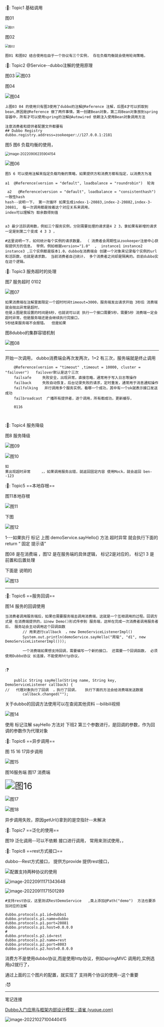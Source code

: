 ::flags::  Topic1  基础调用

图01

<img src="D:/音乐图片/typora图片/image-20220906232437058.png" alt="图01" style="zoom: 67%;" />

图02

<img src="D:/音乐图片/typora图片/image-20220906232513857.png" alt="图02" style="zoom:67%;" />

```
图01 和图02 结合使用在由于一个协议有三个实例， 存在负载均衡就会使用轮询策略，
```



::flags::  Topic2   @Service--dubbo注解的使用原理

图03 ![图03](D:/音乐图片/typora图片/image-20220906233309175.png)

图04

![图04](D:/音乐图片/typora图片/image-20220906233332987.png)

```
上图03 04 的使用只有图3使用了dubbo的注解@Reference 注解，后图4才可以抓取到bean,原因是@Reference 做了两件事情，第一创建Bean对象，第二将Bean对象放到spring容器中，所有才可以使用spring的注解@Autowired 依赖注入使用Bean对象调用方法
```

```
注意消费者和提供者配置文件都要有 
## Dubbo Registry
dubbo.registry.address=zookeeper://127.0.0.1:2181
```



图5   图6 负载均衡的使用，

<img src="D:/音乐图片/typora图片/image-20220906235904154.png" alt="image-20220906235904154" style="zoom:80%;" />

![图06](D:/音乐图片/typora图片/image-20220906235915810.png)



```
图5 6 可以使用注解来指定负载均衡的策略，如果提供方和消费方都有指定，以消费方为准

a1  @Reference(version = "default", loadbalance = "roundrobin")  轮询

 a2   @Reference(version = "default", loadbalance = "consistenthash") 一致性hash
hash--说明一下， 第一次循环 如果生成index-1-20883,index-2-20882,index-3-20881,  每一次调用都是按着这个对应关系来调用，
index可以理解为 取余数得到值


a3 最少活跃调用数，例如三个服务实例，分别需要处理的请求是4 2 3，拿如果有新增的请求一定是到第二个变成 4 3 3 ，

#这里说明一下，如何统计每个实例的请求数量， （ 消费者会周期性从zookeeper注册中心获取提供方的信息。 举例，例如根据version="1.0"  ,  instance1 instance2 instance3 ,三个实例都是版本1.0，dubbo在消费端会 创建一个对象来记录每个实例的url和活跃数，也就是请求数， 当前消费者自己统计， 多个消费者之间却是隔离的。目前dubbo实在这个逻辑。
```



::flags::  Topic3  服务超时的处理

图7 服务超时   0102

![图07](D:/音乐图片/typora图片/image-20220907192906258.png)

```
如果消费端在注解里面限定一个超时时间timeout=3000，服务端发出请求开始 3秒后 消费端就会抛出异常是超时，
但是上图是我设置的时间是6秒，也就说可以说 执行一个接口需要5秒，需要5秒 消费端一定会超时异常，但是服务端还是会继续执行完接口，
5秒结束服务端不会报错。  但是如果
```



图8dubbo的集群容错机制

![图08](D:/音乐图片/typora图片/image-20220907202131300.png)

----

开始一次调用， dubbo消费端会再次发两次，1+2 有三次，服务端就是终止调用

```
    @Reference(version = "timeout" ,timeout = 10000, cluster = "failover")   failover默认是这个三次
    failsafe     失败安全，出现异常，直接忽略，通常用于写入日志等操作
    failback     失败自动恢复，后台记录失败的请求，定时重发，通常用于消息通知操作
    failfolking   并行调用多个服务实例，看哪一个成功，其中有一个ok就表示接口发送成功
    failbroadcast  广播所有提供者，逐个调用，所有都成功，更新缓存，
    
    0116
    
    
```

::flags::  Topic4   服务降级

  图8 服务降级



![图09](D:/音乐图片/typora图片/image-20220907225657861.png)

![图10](D:/音乐图片/typora图片/image-20220907224846144.png)

```
如
果出现超时异常     ，，如果调用服务出错，就返回固定内容 使用Mock，就会返回 ben--123
```



::flags::  Topic5    ==本地存根==



图11本地存根

![图11](D:/音乐图片/typora图片/image-20220907224038816.png)



下图     

![图12](D:/音乐图片/typora图片/image-20220907225611310.png)

 1---如果执行 标记 上图 demoService.sayHello()  方法  超时异常  就会执行下面的     return   “ 固定 提示语”

图08  是在消费端 ，图12 是在服务端的具体逻辑，  标记2是对应的，  标记1  3 是 前置和后置处理







下面是  说明的 

![图13](D:/音乐图片/typora图片/image-20220907223913109.png)



---

::flags::  Topic6  ==服务回调==



图14 服务的回调使用

```
当消费者调用服务端后，如果也需要服务端去调用消费端，这就是一个互相调用的过程。回调方式是 在消费端提供的，以new Demo()形式传参到 服务端，这样在完成一次消费者调用服务者后， 服务站会主动调用这个回调函数
        // 用来进行callback  ，new DemoServiceListenerImpl()
        System.out.println(demoService.sayHello("周瑜", "d1", new DemoServiceListenerImpl())); 
        
        一个消费端如果想支持回调，需要编写一个新的接口， 还需要一个回调函数， 必须使用Dubbo协议 长连接，不能使用http协议，
        
```



::question:



```
    public String sayHello(String name, String key, DemoServiceListener callback) {
//   代理对象执行了回调  ，执行了回调，   执行下面的方法会给消费端发送数据
        callback.changed("");
```

   关于dubbo的回调方法使用可以在查阅其他资料 --bilibili视频



![图14](D:/音乐图片/typora图片/image-20220908202812735.png)

  使用 标记注解 sayHello 方法对 下班2 第三个参数进行，是回调的参数，作为回调的参数作为代理对象 



::flags::  Topic6  ==异步调用==

图 15  16 17异步调用

![图15](D:/音乐图片/typora图片/image-20220909002614791.png)

图16服务端  图17 消费端

<img src="D:/音乐图片/typora图片/image-20220909002724468.png" alt="图16" style="zoom:200%;" />

![图17](D:/音乐图片/typora图片/image-20220909002741102.png)



![图18](D:/音乐图片/typora图片/image-20220911103559882.png)



异步调用失败，原因getUrl()拿到的是空指针--未解决

::flags::  Topic7   ==泛化的使用==

图19 泛化调用--可以不依赖 接口进行调用， 常用来测试使用，，



::flags::  Topic8  ==rest方式接口==



dubbo--Rest方式接口， 提供方provide 提供rest接口，

![配置支持两种协议的使用](D:/音乐图片/typora图片/image-20220911170939099.png)

![image-20220911171343648](D:/音乐图片/typora图片/image-20220911171343648.png)

![image-20220911171501289](D:/音乐图片/typora图片/image-20220911171501289.png)

```
#支持rest协议，这里测试RestDemoService   ,类上添加@Path("demo")  方法也要添加对应的注解

dubbo.protocols.p1.id=dubbo1
dubbo.protocols.p1.name=dubbo
dubbo.protocols.p1.port=20881
dubbo.protocols.p1.host=0.0.0.0
#
dubbo.protocols.p2.id=rest
dubbo.protocols.p2.name=rest
dubbo.protocols.p2.port=8083
dubbo.protocols.p2.host=0.0.0.0
```



 消费方不是使用dubbo协议,而是使用http协议，例如springMVC 调用的,实例选用p2就行了，

通过上面的三个图片的配置，就实现了 支持两个协议的使用--这个重要

::smiling_imp:



------







笔记连接

[Dubbo入门应用与框架内部设计模型 · 语雀 (yuque.com)](https://www.yuque.com/renyong-jmovm/dadudu/vxhmyy)

![image-20221027100440415](../../../AppData/Roaming/Typora/typora-user-images/image-20221027100440415.png)